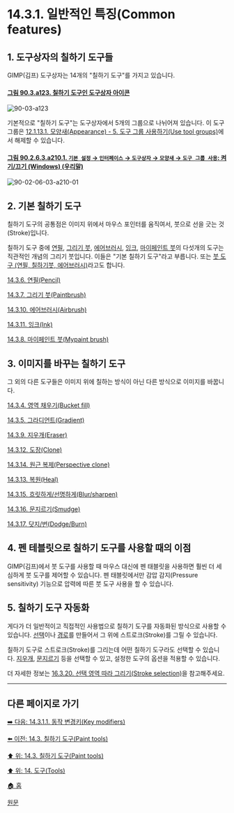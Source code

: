 # 14.3.1. 일반적인 특징(Common features)
## 1. 도구상자의 칠하기 도구들
GIMP(김프) 도구상자는 14개의 "칠하기 도구"를 가지고 있습니다. 

<a id="90-03-a123"></a>

#### [그림 90.3.a123. 칠하기 도구인 도구상자 아이콘](./90-03-00-toolbox.md#90-03-a123)
![90-03-a123](https://github.com/wonder13662/gimp/assets/15767104/44232498-9651-4f19-a0fb-8aaba3944341)

기본적으로 "칠하기 도구"는 도구상자에서 5개의 그룹으로 나뉘어져 있습니다. 이 도구그룹은 [12.1.13.1. 모양새(Appearance) - 5. 도구 그룹 사용하기(Use tool groups)](./12-01-13-01-appearance.md#12-01-13-01-s5)에서 해제할 수 있습니다.

<a id="90-02-06-03-a210-01"></a>

#### [그림 90.2.6.3.a210.1. `기본 설정` → `인터페이스` → `도구상자` → `모양새` → `도구 그룹 사용`: 켜기/끄기 (Windows) (우리말)](./90-02-06-03-toolbox.md#90-02-06-03-a210-01)
![90-02-06-03-a210-01](https://github.com/wonder13662/gimp/assets/15767104/fdf1390e-8152-4e85-805a-93176dc61fb9)

## 2. 기본 칠하기 도구
칠하기 도구의 공통점은 이미지 위에서 마우스 포인터를 움직여서, 붓으로 선을 긋는 것(Stroke)입니다. 

칠하기 도구 중에 [연필](./14-03-06-00-pencil.md), [그리기 붓](./14-03-07-00-paintbrush.md), [에어브러시](./14-03-10-00-airbrush.md), [잉크](./14-03-11-00-ink.md), [마이페인트 붓](./14-03-08-00-mypaint-brush.md)의 다섯개의 도구는 직관적인 개념의 그리기 붓입니다. 이들은 "기본 칠하기 도구"라고 부릅니다. 또는 [붓 도구 (연필, 칠하기붓, 에어브러시)](./14-03-03-00-brush-tools-pencil-paintbrush-airbrush.md)라고도 합니다.

[14.3.6. 연필(Pencil)](./14-03-06-00-pencil.md)

[14.3.7. 그리기 붓(Paintbrush)](./14-03-07-00-paintbrush.md)

[14.3.10. 에어브러시(Airbrush)](./14-03-10-00-airbrush.md)

[14.3.11. 잉크(Ink)](./14-03-11-00-ink.md)

[14.3.8. 마이페인트 붓(Mypaint brush)](./14-03-08-00-mypaint-brush.md)

## 3. 이미지를 바꾸는 칠하기 도구
그 외의 다른 도구들은 이미지 위에 칠하는 방식이 아닌 다른 방식으로 이미지를 바꿉니다.

[14.3.4. 영역 채우기(Bucket fill)](./14-03-04-00-bucket_fill.md)

[14.3.5. 그라디언트(Gradient)](./14-03-05-00-gradient.md)

[14.3.9. 지우개(Eraser)](./14-03-09-00-eraser.md)

[14.3.12. 도장(Clone)](./14-03-12-00-clone.md)

[14.3.14. 원근 복제(Perspective clone)](./14-03-14-00-perspective-clone.md)

[14.3.13. 복원(Heal)](./14-03-13-00-heal.md)

[14.3.15. 흐릿하게/선명하게(Blur/sharpen)](./14-03-15-00-blur-sharpen.md)

[14.3.16. 문지르기(Smudge)](./14-03-16-00-smudge.md)

[14.3.17. 닷지/번(Dodge/Burn)](./14-03-17-00-dodge-burn.md)

## 4. 펜 테블릿으로 칠하기 도구를 사용할 때의 이점
GIMP(김프)에서 붓 도구를 사용할 때 마우스 대신에 펜 태블릿을 사용하면 훨씬 더 세심하게 붓 도구를 제어할 수 있습니다. 펜 태블릿에서만 감압 감지(Pressure sensitivity) 기능으로 압력에 따른 붓 도구 사용을 할 수 있습니다.

## 5. 칠하기 도구 자동화
게다가 더 일반적이고 직접적인 사용법으로 칠하기 도구를 자동화된 방식으로 사용할 수 있습니다. [선택](./14-02-00-selection-tools.md)이나 [경로](./14-05-02-00-paths.md)를 만들어서 그 위에 스트로크(Stroke)를 그릴 수 있습니다.

칠하기 도구로 스트로크(Stroke)를 그리는데 어떤 칠하기 도구라도 선택할 수 있습니다. [지우개](./14-03-09-00-eraser.md), [문지르기](./14-03-16-00-smudge.md) 등을 선택할 수 있고, 설정한 도구의 옵션을 적용할 수 있습니다.

더 자세한 정보는 [16.3.20. 선택 영역 따라 그리기(Stroke selection)](./16-03-20-00-stroke-selection.md)을 참고해주세요.

***

## 다른 페이지로 가기

[➡️ 다음: 14.3.1.1. 동작 변경키(Key modifiers)](./14-03-01-01-key_modifiers.md)

[⬅️ 이전: 14.3. 칠하기 도구(Paint tools)](./14-03-00-paint_tools.md)

[⬆️ 위: 14.3. 칠하기 도구(Paint tools)](./14-03-00-paint_tools.md)

[⬆️ 위: 14. 도구(Tools)](./14-00-tools.md)

[🏠 홈](./00-home.md)

[원문](https://docs.gimp.org/2.10/ko/gimp-tools-paint.html#gimp-tool-brush)
